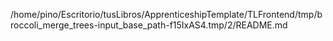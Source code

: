/home/pino/Escritorio/tusLibros/ApprenticeshipTemplate/TLFrontend/tmp/broccoli_merge_trees-input_base_path-f15IxAS4.tmp/2/README.md
